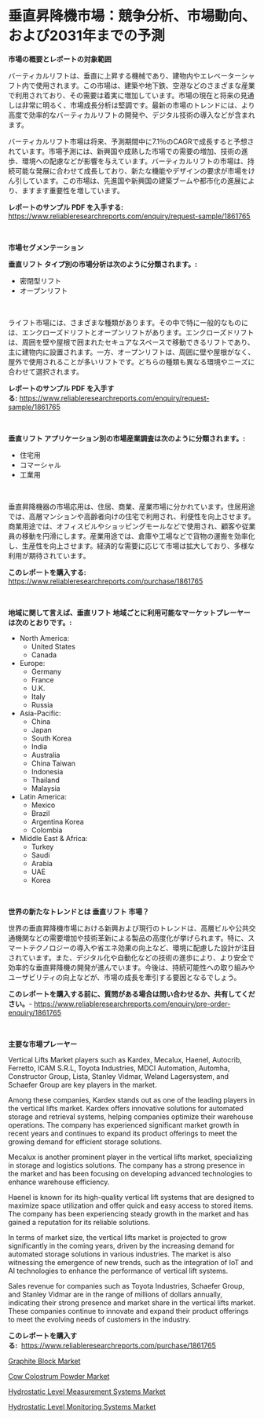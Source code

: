 <p><h1>垂直昇降機市場：競争分析、市場動向、および2031年までの予測</h1></p><p><strong>市場の概要とレポートの対象範囲</strong></p>
<p><p>バーティカルリフトは、垂直に上昇する機械であり、建物内やエレベーターシャフト内で使用されます。この市場は、建築や地下鉄、空港などのさまざまな産業で利用されており、その需要は着実に増加しています。市場の現在と将来の見通しは非常に明るく、市場成長分析は堅調です。最新の市場のトレンドには、より高度で効率的なバーティカルリフトの開発や、デジタル技術の導入などが含まれます。</p><p>バーティカルリフト市場は将来、予測期間中に7.1％のCAGRで成長すると予想されています。市場予測には、新興国や成熟した市場での需要の増加、技術の進歩、環境への配慮などが影響を与えています。バーティカルリフトの市場は、持続可能な発展に合わせて成長しており、新たな機能やデザインの要求が市場をけん引しています。この市場は、先進国や新興国の建築ブームや都市化の進展により、ますます重要性を増しています。</p></p>
<p><strong>レポートのサンプル PDF を入手する:</strong> <a href="https://www.reliableresearchreports.com/enquiry/request-sample/1861765">https://www.reliableresearchreports.com/enquiry/request-sample/1861765</a></p>
<p>&nbsp;</p>
<p><strong>市場セグメンテーション</strong></p>
<p><strong>垂直リフト タイプ別の市場分析は次のように分類されます。:</strong></p>
<p><ul><li>密閉型リフト</li><li>オープンリフト</li></ul></p>
<p>&nbsp;</p>
<p><p>ライフト市場には、さまざまな種類があります。その中で特に一般的なものには、エンクローズドリフトとオープンリフトがあります。エンクローズドリフトは、周囲を壁や屋根で囲まれたセキュアなスペースで移動できるリフトであり、主に建物内に設置されます。一方、オープンリフトは、周囲に壁や屋根がなく、屋外で使用されることが多いリフトです。どちらの種類も異なる環境やニーズに合わせて選択されます。</p></p>
<p><strong>レポートのサンプル PDF を入手する:</strong>&nbsp;<a href="https://www.reliableresearchreports.com/enquiry/request-sample/1861765">https://www.reliableresearchreports.com/enquiry/request-sample/1861765</a></p>
<p>&nbsp;</p>
<p><strong> 垂直リフト アプリケーション別の市場産業調査は次のように分類されます。:</strong></p>
<p><ul><li>住宅用</li><li>コマーシャル</li><li>工業用</li></ul></p>
<p>&nbsp;</p>
<p><p>垂直昇降機器の市場応用は、住居、商業、産業市場に分かれています。住居用途では、高層マンションや高齢者向けの住宅で利用され、利便性を向上させます。商業用途では、オフィスビルやショッピングモールなどで使用され、顧客や従業員の移動を円滑にします。産業用途では、倉庫や工場などで貨物の運搬を効率化し、生産性を向上させます。経済的な需要に応じて市場は拡大しており、多様な利用が期待されています。</p></p>
<p><strong>このレポートを購入する:</strong>&nbsp; <a href="https://www.reliableresearchreports.com/purchase/1861765">https://www.reliableresearchreports.com/purchase/1861765</a></p>
<p>&nbsp;</p>
<p><strong>地域に関して言えば、垂直リフト 地域ごとに利用可能なマーケットプレーヤーは次のとおりです。:</strong></p>
<p><ul>
    <li>
        North America:
        <ul>
            <li>United States</li>
            <li>Canada</li>
        </ul>
    </li>
    <li>
        Europe:
        <ul>
            <li>Germany</li>
            <li>France</li>
            <li>U.K.</li>
            <li>Italy</li>
            <li>Russia</li>
        </ul>
    </li>
    <li>
        Asia-Pacific:
        <ul>
            <li>China</li>
            <li>Japan</li>
            <li>South Korea</li>
            <li>India</li>
            <li>Australia</li>
            <li>China Taiwan</li>
            <li>Indonesia</li>
            <li>Thailand</li>
            <li>Malaysia</li>
        </ul>
    </li>
    <li>
        Latin America:
        <ul>
            <li>Mexico</li>
            <li>Brazil</li>
            <li>Argentina Korea</li>
            <li>Colombia</li>
        </ul>
    </li>
    <li>
        Middle East & Africa:
        <ul>
            <li>Turkey</li>
            <li>Saudi</li>
            <li>Arabia</li>
            <li>UAE</li>
            <li>Korea</li>
        </ul>
    </li>
    </ul></p>
<p>&nbsp;</p>
<p><strong>世界の新たなトレンドとは 垂直リフト 市場？</strong></p>
<p><p>世界の垂直昇降機市場における新興および現行のトレンドは、高層ビルや公共交通機関などの需要増加や技術革新による製品の高度化が挙げられます。特に、スマートテクノロジーの導入や省エネ効果の向上など、環境に配慮した設計が注目されています。また、デジタル化や自動化などの技術の進歩により、より安全で効率的な垂直昇降機の開発が進んでいます。今後は、持続可能性への取り組みやユーザビリティの向上などが、市場の成長を牽引する要因となるでしょう。</p></p>
<p><strong>このレポートを購入する前に、質問がある場合は問い合わせるか、共有してください。</strong>- <a href="https://www.reliableresearchreports.com/enquiry/pre-order-enquiry/1861765">https://www.reliableresearchreports.com/enquiry/pre-order-enquiry/1861765</a></p>
<p>&nbsp;</p>
<p><strong>主要な市場プレーヤー</strong></p>
<p><p>Vertical Lifts Market players such as Kardex, Mecalux, Haenel, Autocrib, Ferretto, ICAM S.R.L, Toyota Industries, MDCI Automation, Automha, Constructor Group, Lista, Stanley Vidmar, Weland Lagersystem, and Schaefer Group are key players in the market.</p><p>Among these companies, Kardex stands out as one of the leading players in the vertical lifts market. Kardex offers innovative solutions for automated storage and retrieval systems, helping companies optimize their warehouse operations. The company has experienced significant market growth in recent years and continues to expand its product offerings to meet the growing demand for efficient storage solutions.</p><p>Mecalux is another prominent player in the vertical lifts market, specializing in storage and logistics solutions. The company has a strong presence in the market and has been focusing on developing advanced technologies to enhance warehouse efficiency.</p><p>Haenel is known for its high-quality vertical lift systems that are designed to maximize space utilization and offer quick and easy access to stored items. The company has been experiencing steady growth in the market and has gained a reputation for its reliable solutions.</p><p>In terms of market size, the vertical lifts market is projected to grow significantly in the coming years, driven by the increasing demand for automated storage solutions in various industries. The market is also witnessing the emergence of new trends, such as the integration of IoT and AI technologies to enhance the performance of vertical lift systems.</p><p>Sales revenue for companies such as Toyota Industries, Schaefer Group, and Stanley Vidmar are in the range of millions of dollars annually, indicating their strong presence and market share in the vertical lifts market. These companies continue to innovate and expand their product offerings to meet the evolving needs of customers in the industry.</p></p>
<p><strong>このレポートを購入する:</strong>&nbsp;&nbsp;<a href="https://www.reliableresearchreports.com/purchase/1861765">https://www.reliableresearchreports.com/purchase/1861765</a></p>
<p><p><a href="https://github.com/Sherrillcrooksxa8i18ucf2m/Market-Research-Report-List-1/blob/main/graphite-block-market.md">Graphite Block Market</a></p><p><a href="https://lydian-appliance-61d.notion.site/Cow-Colostrum-Powder-Market-Size-2024-2031-Global-Industrial-Analysis-Key-Geographical-Regions-M-bb76bfb1d56c4f9e88e2b102a3440919">Cow Colostrum Powder Market</a></p><p><a href="https://view.publitas.com/reportprime-1/hydrostatic-level-measurement-systems-market-size-global-industry-overview-market-segmentation-and-forecast-2023-to-2030/">Hydrostatic Level Measurement Systems Market</a></p><p><a href="https://view.publitas.com/reportprime-1/hydrostatic-level-monitoring-systems-market-challenges-opportunities-and-growth-drivers-and-major-market-players-forecasted-for-period-from-2023-2030/">Hydrostatic Level Monitoring Systems Market</a></p></p>